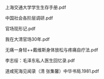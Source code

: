 上海交通大学学生生存手册.pdf

中国社会各阶层调研.pdf

官场现形记.pdf

我在大清官场30年.pdf

无痛一身轻++戴维斯身体放松与疼痛自疗法.pdf

李志绥：毛泽东私人医生回忆录.pdf

道咸宪海见闻录（清 张集馨）中华书局.1981.pdf
